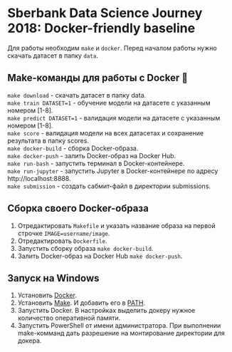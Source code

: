 # Sberbank Data Science Journey 2018: Docker-friendly baseline

Для работы необходим `make` и `docker`. Перед началом работы нужно скачать датасет в папку `data`.

## Make-команды для работы с Docker :whale:

`make download` - cкачать датасет в папку data.  
`make train DATASET=1` - обучение модели на датасете с указанным номером [1-8].  
`make predict DATASET=1` - валидация модели на датасете с указанным номером [1-8].  
`make score` - валидация модели на всех датасетах и сохранение результата в папку scores.  
`make docker-build` - сборка Docker-образа.  
`make docker-push` - залить Docker-образ на Docker Hub.  
`make run-bash` - запустить терминал в Docker-контейнере.  
`make run-jupyter` - запустить Jupyter в Docker-контейнере по адресу http://localhost:8888.  
`make submission` - создать сабмит-файл в директории submissions.  

## Сборка своего Docker-образа

1. Отредактировать `Makefile` и указать название образа на первой строчке `IMAGE=username/image`.  
2. Отредактировать `Dockerfile`.
3. Запустить сборку образа `make docker-build`.
4. Залить Docker-образ на Docker Hub `make docker-push`.

## Запуск на Windows

1. Установить [Docker](https://download.docker.com/win/stable/Docker%20for%20Windows%20Installer.exe).
2. Установить [Make](https://download.docker.com/win/stable/Docker%20for%20Windows%20Installer.exe). И добавить его в [PATH](https://ru.stackoverflow.com/questions/153628/Как-добавить-путь-в-переменную-окружения-path-на-windows).
3. Запустить Docker. В настройках выделить докеру нужное количество оперативной памяти.
4. Запустить PowerShell от имени администратора. При выполнении make-комманд дать разрешение на монтирование директории для докера.
